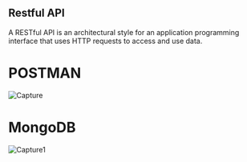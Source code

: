 ## Restful API

A RESTful API is an architectural style for an application programming interface that uses HTTP requests to access and use data.

# POSTMAN

![Capture](https://github.com/user-attachments/assets/aa6708c4-ca7f-4e7e-ac62-02d02c5a4f93)

# MongoDB

![Capture1](https://github.com/user-attachments/assets/32537fa2-3e61-4fb1-b462-2c1ca6c1a227)

